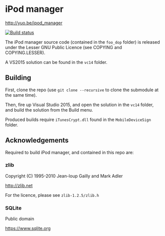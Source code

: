 # iPod manager

http://yuo.be/ipod_manager

[![Build status](https://ci.appveyor.com/api/projects/status/dfrgvwsfrlet8d2r/branch/master?svg=true)](https://ci.appveyor.com/project/reupen/ipod-manager/branch/master)

The iPod manager source code (contained in the `foo_dop` folder) is released under the Lesser GNU Public Licence (see COPYING and COPYING.LESSER).

A VS2015 solution can be found in the `vc14` folder.

## Building

First, clone the repo (use `git clone --recursive` to clone the submodule at the same time).

Then, fire up Visual Studio 2015, and open the solution in the `vc14` folder, and build the solution from the Build menu. 

Produced builds require `iTunesCrypt.dll` found in the `MobileDeviceSign` folder.

## Acknowledgements

Required to build iPod manager, and contained in this repo are:

### zlib
Copyright (C) 1995-2010 Jean-loup Gailly and Mark Adler

http://zlib.net

For the licence, please see `zlib-1.2.5/zlib.h`


### SQLite
Public domain

https://www.sqlite.org
